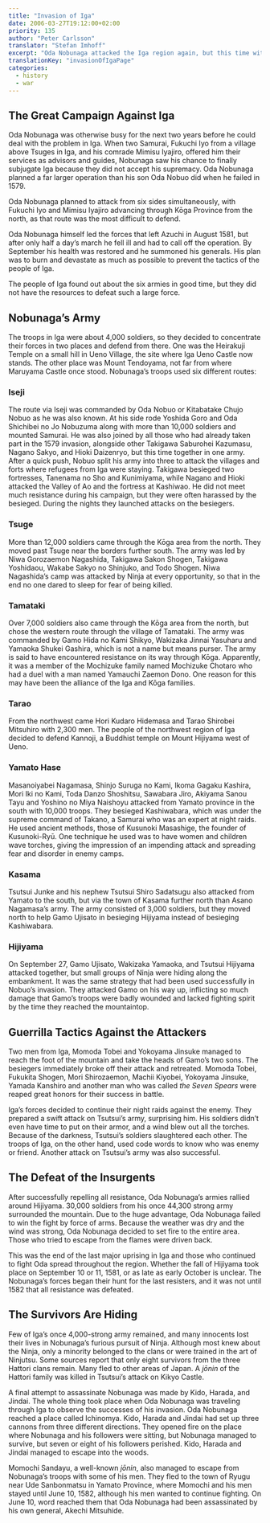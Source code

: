 ```yaml
---
title: "Invasion of Iga"
date: 2006-03-27T19:12:00+02:00
priority: 135
author: "Peter Carlsson"
translator: "Stefan Imhoff"
excerpt: "Oda Nobunaga attacked the Iga region again, but this time with invincible superiority and long planning. He surrounded the insurgents at Mount Hijiyama and wiped out almost everyone."
translationKey: "invasionOfIgaPage"
categories:
  - history
  - war
---
```


## The Great Campaign Against Iga

Oda Nobunaga was otherwise busy for the next two years before he could deal with the problem in Iga. When two Samurai, Fukuchi Iyo from a village above Tsuges in Iga, and his comrade Mimisu Iyajiro, offered him their services as advisors and guides, Nobunaga saw his chance to finally subjugate Iga because they did not accept his supremacy. Oda Nobunaga planned a far larger operation than his son Oda Nobuo did when he failed in 1579.

Oda Nobunaga planned to attack from six sides simultaneously, with Fukuchi Iyo and Mimisu Iyajiro advancing through Kōga Province from the north, as that route was the most difficult to defend.

Oda Nobunaga himself led the forces that left Azuchi in August 1581, but after only half a day’s march he fell ill and had to call off the operation. By September his health was restored and he summoned his generals. His plan was to burn and devastate as much as possible to prevent the tactics of the people of Iga.

The people of Iga found out about the six armies in good time, but they did not have the resources to defeat such a large force.

## Nobunaga’s Army

The troops in Iga were about 4,000 soldiers, so they decided to concentrate their forces in two places and defend from there. One was the Heirakuji Temple on a small hill in Ueno Village, the site where Iga Ueno Castle now stands. The other place was Mount Tendoyama, not far from where Maruyama Castle once stood. Nobunaga’s troops used six different routes:

### Iseji

The route via Iseji was commanded by Oda Nobuo or Kitabatake Chujo Nobuo as he was also known. At his side rode Yoshida Goro and Oda Shichibei no Jo Nobuzuma along with more than 10,000 soldiers and mounted Samurai. He was also joined by all those who had already taken part in the 1579 invasion, alongside other Takigawa Saburohei Kazumasu, Nagano Sakyo, and Hioki Daizenryo, but this time together in one army. After a quick push, Nobuo split his army into three to attack the villages and forts where refugees from Iga were staying. Takigawa besieged two fortresses, Tanenama no Sho and Kunimiyama, while Nagano and Hioki attacked the Valley of Ao and the fortress at Kashiwao. He did not meet much resistance during his campaign, but they were often harassed by the besieged. During the nights they launched attacks on the besiegers.

### Tsuge

More than 12,000 soldiers came through the Kōga area from the north. They moved past Tsuge near the borders further south. The army was led by Niwa Gorozaemon Nagashida, Takigawa Sakon Shogen, Takigawa Yoshidaou, Wakabe Sakyo no Shinjuko, and Todo Shogen. Niwa Nagashida’s camp was attacked by Ninja at every opportunity, so that in the end no one dared to sleep for fear of being killed.

### Tamataki

Over 7,000 soldiers also came through the Kōga area from the north, but chose the western route through the village of Tamataki. The army was commanded by Gamo Hida no Kami Shikyo, Wakizaka Jinnai Yasuharu and Yamaoka Shukei Gashira, which is not a name but means purser. The army is said to have encountered resistance on its way through Kōga. Apparently, it was a member of the Mochizuke family named Mochizuke Chotaro who had a duel with a man named Yamauchi Zaemon Dono. One reason for this may have been the alliance of the Iga and Kōga families.

### Tarao

From the northwest came Hori Kudaro Hidemasa and Tarao Shirobei Mitsuhiro with 2,300 men. The people of the northwest region of Iga decided to defend Kannoji, a Buddhist temple on Mount Hijiyama west of Ueno.

### Yamato Hase

Masanoiyabei Nagamasa, Shinjo Suruga no Kami, Ikoma Gagaku Kashira, Mori Iki no Kami, Toda Danzo Shoshitsu, Sawabara Jiro, Akiyama Sanou Tayu and Yoshino no Miya Naishoyu attacked from Yamato province in the south with 10,000 troops. They besieged Kashiwabara, which was under the supreme command of Takano, a Samurai who was an expert at night raids. He used ancient methods, those of Kusunoki Masashige, the founder of Kusunoki-Ryū. One technique he used was to have women and children wave torches, giving the impression of an impending attack and spreading fear and disorder in enemy camps.

### Kasama

Tsutsui Junke and his nephew Tsutsui Shiro Sadatsugu also attacked from Yamato to the south, but via the town of Kasama further north than Asano Nagamasa’s army. The army consisted of 3,000 soldiers, but they moved north to help Gamo Ujisato in besieging Hijiyama instead of besieging Kashiwabara.

### Hijiyama

On September 27, Gamo Ujisato, Wakizaka Yamaoka, and Tsutsui Hijiyama attacked together, but small groups of Ninja were hiding along the embankment. It was the same strategy that had been used successfully in Nobuo’s invasion. They attacked Gamo on his way up, inflicting so much damage that Gamo’s troops were badly wounded and lacked fighting spirit by the time they reached the mountaintop.

## Guerrilla Tactics Against the Attackers

Two men from Iga, Momoda Tobei and Yokoyama Jinsuke managed to reach the foot of the mountain and take the heads of Gamo’s two sons. The besiegers immediately broke off their attack and retreated. Momoda Tobei, Fukukita Shogen, Mori Shirozaemon, Machii Kiyobei, Yokoyama Jinsuke, Yamada Kanshiro and another man who was called _the Seven Spears_ were reaped great honors for their success in battle.

Iga’s forces decided to continue their night raids against the enemy. They prepared a swift attack on Tsutsui’s army, surprising him. His soldiers didn’t even have time to put on their armor, and a wind blew out all the torches. Because of the darkness, Tsutsui’s soldiers slaughtered each other. The troops of Iga, on the other hand, used code words to know who was enemy or friend. Another attack on Tsutsui’s army was also successful.

## The Defeat of the Insurgents

After successfully repelling all resistance, Oda Nobunaga’s armies rallied around Hijiyama. 30,000 soldiers from his once 44,300 strong army surrounded the mountain. Due to the huge advantage, Oda Nobunaga failed to win the fight by force of arms. Because the weather was dry and the wind was strong, Oda Nobunaga decided to set fire to the entire area. Those who tried to escape from the flames were driven back.

This was the end of the last major uprising in Iga and those who continued to fight Oda spread throughout the region. Whether the fall of Hijiyama took place on September 10 or 11, 1581, or as late as early October is unclear. The Nobunaga’s forces began their hunt for the last resisters, and it was not until 1582 that all resistance was defeated.

## The Survivors Are Hiding

Few of Iga’s once 4,000-strong army remained, and many innocents lost their lives in Nobunaga’s furious pursuit of Ninja. Although most knew about the Ninja, only a minority belonged to the clans or were trained in the art of Ninjutsu. Some sources report that only eight survivors from the three Hattori clans remain. Many fled to other areas of Japan. A _jōnin_ of the Hattori family was killed in Tsutsui’s attack on Kikyo Castle.

A final attempt to assassinate Nobunaga was made by Kido, Harada, and Jindai. The whole thing took place when Oda Nobunaga was traveling through Iga to observe the successes of his invasion. Oda Nobunaga reached a place called Ichinomya. Kido, Harada and Jindai had set up three cannons from three different directions. They opened fire on the place where Nobunaga and his followers were sitting, but Nobunaga managed to survive, but seven or eight of his followers perished. Kido, Harada and Jindai managed to escape into the woods.

Momochi Sandayu, a well-known _jōnin_, also managed to escape from Nobunaga’s troops with some of his men. They fled to the town of Ryugu near Ude Sanbonmatsu in Yamato Province, where Momochi and his men stayed until June 10, 1582, although his men wanted to continue fighting. On June 10, word reached them that Oda Nobunaga had been assassinated by his own general, Akechi Mitsuhide.
